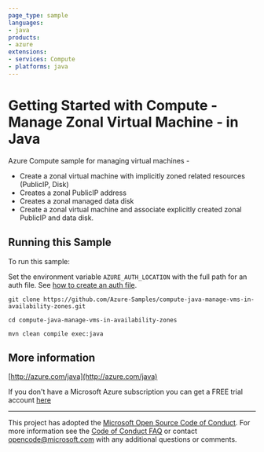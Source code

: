 ```yaml
---
page_type: sample
languages:
- java
products:
- azure
extensions:
- services: Compute
- platforms: java
---
```


# Getting Started with Compute - Manage Zonal Virtual Machine - in Java #


  Azure Compute sample for managing virtual machines -
   - Create a zonal virtual machine with implicitly zoned related resources (PublicIP, Disk)
   - Creates a zonal PublicIP address
   - Creates a zonal managed data disk
   - Create a zonal virtual machine and associate explicitly created zonal PublicIP and data disk.
 

## Running this Sample ##

To run this sample:

Set the environment variable `AZURE_AUTH_LOCATION` with the full path for an auth file. See [how to create an auth file](https://github.com/Azure/azure-libraries-for-java/blob/master/AUTH.md).

    git clone https://github.com/Azure-Samples/compute-java-manage-vms-in-availability-zones.git

    cd compute-java-manage-vms-in-availability-zones

    mvn clean compile exec:java

## More information ##

[http://azure.com/java](http://azure.com/java)

If you don't have a Microsoft Azure subscription you can get a FREE trial account [here](http://go.microsoft.com/fwlink/?LinkId=330212)

---

This project has adopted the [Microsoft Open Source Code of Conduct](https://opensource.microsoft.com/codeofconduct/). For more information see the [Code of Conduct FAQ](https://opensource.microsoft.com/codeofconduct/faq/) or contact [opencode@microsoft.com](mailto:opencode@microsoft.com) with any additional questions or comments.